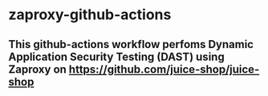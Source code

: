 # zaproxy-github-actions
## This github-actions workflow perfoms Dynamic Application Security Testing (DAST) using Zaproxy on https://github.com/juice-shop/juice-shop
